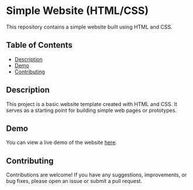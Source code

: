 # Simple Website (HTML/CSS)

This repository contains a simple website built using HTML and CSS.

## Table of Contents

- [Description](#description)
- [Demo](#demo)
- [Contributing](#contributing)

## Description

This project is a basic website template created with HTML and CSS. It serves as a starting point for building simple web pages or prototypes.

## Demo

You can view a live demo of the website [here](https://zsimo99.github.io/BasicWebTemplate-1/).


## Contributing

Contributions are welcome! If you have any suggestions, improvements, or bug fixes, please open an issue or submit a pull request.


